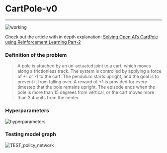 # CartPole-v0
-------
![working](https://user-images.githubusercontent.com/47450700/113194920-92f1d900-9259-11eb-9419-78171d0d7e59.gif)


Check out the article with in depth explanation: [Solving Open AI’s CartPole using Reinforcement Learning Part-2](https://medium.com/analytics-vidhya/solving-open-ais-cartpole-using-reinforcement-learning-part-2-73848cbda4f1)

### Definition of the problem 
> A pole is attached by an un-actuated joint to a cart, which moves along a frictionless track. The system is controlled by applying a force of +1 or -1 to the cart. The pendulum starts upright, and the goal is to prevent it from falling over. A reward of +1 is provided for every timestep that the pole remains upright. The episode ends when the pole is more than 15 degrees from vertical, or the cart moves more than 2.4 units from the center.

### __Hyperparameters__
![hyperparameters](https://user-images.githubusercontent.com/47450700/115386166-f627b900-a1d0-11eb-89e1-1e3830a8cfb2.PNG)

### __Testing model graph__ 
![TEST_policy_network](https://user-images.githubusercontent.com/47450700/115384925-7c430000-a1cf-11eb-9d4b-82ca37fef3b9.png)



